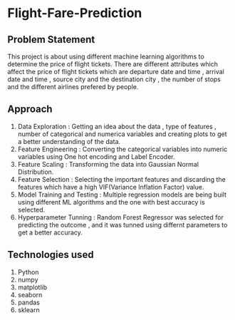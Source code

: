 # Flight-Fare-Prediction

## Problem Statement

This project is about using different machine learning algorithms to determine the price of flight tickets. There are different attributes which affect the price of flight tickets which are departure date and time , arrival date and time , source city and the destination city , the number of stops and the different airlines prefered by people.

## Approach
1. Data Exploration : Getting an idea about the data , type of features , number of categorical and numerica variables and creating plots to get a better understanding of the data.
2. Feature Engineering : Converting the categorical variables into numeric variables using One hot encoding and Label Encoder.
3. Feature Scaling : Transforming the data into Gaussian Normal Distribution.
4. Feature Selection : Selecting the important features and discarding the features which have a high VIF(Variance Inflation Factor) value.
5. Model Training and Testing : Multiple regression models are being built using different ML algorithms and the one with best accuracy is selected.
6. Hyperparameter Tunning : Random Forest Regressor was selected for predicting the outcome , and it was tunned using differnt parameters to get a better accuracy.

## Technologies used
1. Python
2. numpy
3. matplotlib
4. seaborn
5. pandas
6. sklearn
